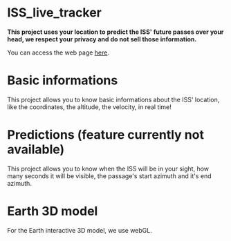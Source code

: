 # ISS_live_tracker
<b>This project uses your location to predict the ISS' future passes over your head, we respect your privacy and do not sell those information. </b>

You can access the web page <a href="https://pythack.github.io/ISS_live_tracker/" target="blank">here</a>.

# Basic informations
This project allows you to know basic informations about the ISS' location, like the coordinates, the altitude, the velocity, in real time!

# Predictions (feature currently not available)
This project allows you to know when the ISS will be in your sight, how many seconds it will be visible, the passage's start azimuth and it's end azimuth.

# Earth 3D model
For the Earth interactive 3D model, we use webGL. 

